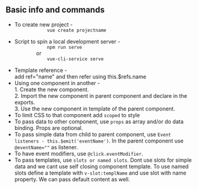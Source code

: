 <h2>Basic info and commands</h2>
<ul>
    <li> 
        To create new project -         
        <code>
            vue create projectname
        </code>
    </li>
    <li> 
        Script to spin a local development server -         
        <code>
            npm run serve
        </code>
        or
        <code>
            vue-cli-service serve
        </code>
    </li>
    <li> 
        Template reference - <br>add ref="name" and then refer using this.$refs.name
    </li>
    <li> 
        Using one component in another - 
        <br>1. Create the new component.
        <br>2. Import the new component in parent component and declare in the exports.
        <br>3. Use the new component in template of the parent component.
    </li>
    <li> 
        To limit CSS to that component add <code>scoped</code> to style
    </li>
    <li> 
        To pass data to other component, use <code>props</code> as array and/or do data binding. Props are optional.
    </li>
    <li> 
        To pass simple data from child to parent component, use <code>Event listeners - this.$emit('eventName')</code>. In the parent component use <code>@eventName=""</code> as listener.
    </li>
    <li> 
        To have event modifiers, use <code>@click.eventModifier</code>.
    </li>
    <li> 
        To pass templates, use <code>slots or named slots</code>. Dont use slots for simple data and we cant use self closing component template. To use named slots define a template with <code>v-slot:templName</code> and use slot with name property. We can pass default content as well.
    </li>
    
</ul>

